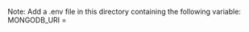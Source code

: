 Note:
Add a .env file in this directory containing the following variable:
MONGODB_URI = <link goes here>